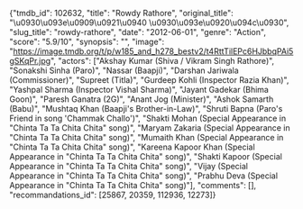 {"tmdb_id": 102632, "title": "Rowdy Rathore", "original_title": "\u0930\u093e\u0909\u0921\u0940 \u0930\u093e\u0920\u094c\u0930", "slug_title": "rowdy-rathore", "date": "2012-06-01", "genre": "Action", "score": "5.9/10", "synopsis": "", "image": "https://image.tmdb.org/t/p/w185_and_h278_bestv2/t4RttTilEPc6HJbbqPAi5gSKqPr.jpg", "actors": ["Akshay Kumar (Shiva / Vikram Singh Rathore)", "Sonakshi Sinha (Paro)", "Nassar (Baapji)", "Darshan Jariwala (Commissioner)", "Supreet (Titla)", "Gurdeep Kohli (Inspector Razia Khan)", "Yashpal Sharma (Inspector Vishal Sharma)", "Jayant Gadekar (Bhima Goon)", "Paresh Ganatra (2G)", "Anant Jog (Minister)", "Ashok Samarth (Babu)", "Mushtaq Khan (Baapji's Brother-in-Law)", "Shruti Bapna (Paro's Friend in song 'Chammak Challo')", "Shakti Mohan (Special Appearance in \"Chinta Ta Ta Chita Chita\" song)", "Maryam Zakaria (Special Appearance in \"Chinta Ta Ta Chita Chita\"  song)", "Mumaith Khan (Special Appearance in \"Chinta Ta Ta Chita Chita\"  song)", "Kareena Kapoor Khan (Special Appearance in \"Chinta Ta Ta Chita Chita\"  song)", "Shakti Kapoor (Special Appearance in \"Chinta Ta Ta Chita Chita\"  song)", "Vijay (Special Appearance in \"Chinta Ta Ta Chita Chita\"  song)", "Prabhu Deva (Special Appearance in \"Chinta Ta Ta Chita Chita\"  song)"], "comments": [], "recommandations_id": [25867, 20359, 112936, 12273]}